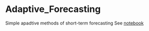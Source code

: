 # Adaptive_Forecasting
Simple apadtive methods of short-term forecasting
See [notebook](./Adaptive_filters.ipynb)